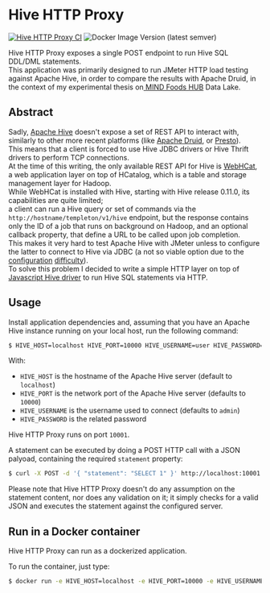 # Hive HTTP Proxy
[![Hive HTTP Proxy CI](https://github.com/SESARLab/hive-http-proxy/actions/workflows/ci.yml/badge.svg)](https://github.com/SESARLab/hive-http-proxy/actions/workflows/ci.yml)
![Docker Image Version (latest semver)](https://img.shields.io/docker/v/gabrieledarrigo/hive-http-proxy)

Hive HTTP Proxy exposes a single POST endpoint to run Hive SQL DDL/DML statements.  
This application was primarily designed to run JMeter HTTP load testing against Apache Hive, in order to compare the results with Apache Druid, in the context of my experimental thesis on[ MIND Foods HUB](https://www.mindfoodshub.com/) Data Lake.

## Abstract

Sadly, [Apache Hive](https://hive.apache.org/) doesn't expose a set of REST API to interact with, similarly to other more recent platforms (like [Apache Druid](https://druid.apache.org/docs/latest/querying/sql.html#http-post), or [Presto](https://prestodb.io/docs/current/develop/client-protocol.html)).  
This means that a client is forced to use Hive JDBC drivers or Hive Thrift drivers to perform TCP connections.  
At the time of this writing, the only available REST API for Hive is [WebHCat](https://cwiki.apache.org/confluence/display/Hive/WebHCat), a web application layer on top of HCatalog, which is a table and storage management layer for Hadoop.  
While WebHCat is installed with Hive, starting with Hive release 0.11.0, its capabilities are quite limited;  
a client can run a Hive query or set of commands via the `http://hostname/templeton/v1/hive` endpoint, but the response contains only the ID of a job that runs on background on Hadoop, and an optional callback property, that define a URL to be called upon job completion.  
This makes it very hard to test Apache Hive with JMeter unless to configure the latter to connect to Hive via JDBC (a not so viable option due to the [configuration](https://community.cloudera.com/t5/Community-Articles/JMeter-Setup-for-Hive-Load-Testing/ta-p/247745) [difficulty](http://benn-cs.github.io/impala/2013/04/27/using-apache-jmeter-to-test-hive-through-jdbc/)).  
To solve this problem I decided to write a simple HTTP layer on top of [Javascript Hive driver](https://www.npmjs.com/package/hive-driver) to run Hive SQL statements via HTTP.

## Usage

Install application dependencies and, assuming that you have an Apache Hive instance running on your local host, run the following command:

```bash
$ HIVE_HOST=localhost HIVE_PORT=10000 HIVE_USERNAME=user HIVE_PASSWORD=password npm run start
```

With:

- `HIVE_HOST` is the hostname of the Apache Hive server (default to `localhost`)
- `HIVE_PORT` is the network port of the Apache Hive server (defaults to `10000`)
- `HIVE_USERNAME` is the username used to connect (defaults to `admin`)
- `HIVE_PASSWORD` is the related password

Hive HTTP Proxy runs on port `10001`.

A statement can be executed by doing a POST HTTP call with a JSON palyoad, containing the required `statement` property:

```bash
$ curl -X POST -d '{ "statement": "SELECT 1" }' http://localhost:10001
```

Please note that Hive HTTP Proxy doesn't do any assumption on the statement content, nor does any validation on it; it simply checks for a valid JSON and executes the statement against the configured server.

## Run in a Docker container

Hive HTTP Proxy can run as a dockerized application.

To run the container, just type:

```bash
$ docker run -e HIVE_HOST=localhost -e HIVE_PORT=10000 -e HIVE_USERNAME=user -e HIVE_PASSWORD=password -p 10001:10001 gabrieledarrigo/hive-http-proxy 
```

